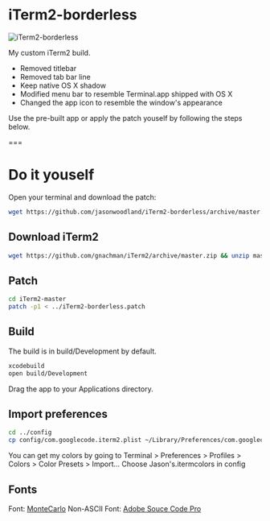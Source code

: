 # iTerm2-borderless

![iTerm2-borderless](https://github.com/jasonwoodland/iTerm2-borderless/blob/master/preview.png?raw=true)

My custom iTerm2 build.

* Removed titlebar
* Removed tab bar line
* Keep native OS X shadow
* Modified menu bar to resemble Terminal.app shipped with OS X
* Changed the app icon to resemble the window's appearance

Use the pre-built app or apply the patch youself by following the steps below.

===

# Do it youself

Open your terminal and download the patch:

```bash
wget https://github.com/jasonwoodland/iTerm2-borderless/archive/master.zip && cd iTerm2-borderless
```

## Download iTerm2

```bash
wget https://github.com/gnachman/iTerm2/archive/master.zip && unzip master.zip
```

## Patch

```bash
cd iTerm2-master
patch -p1 < ../iTerm2-borderless.patch
```

## Build

The build is in build/Development by default.

```bash
xcodebuild
open build/Development
```

Drag the app to your Applications directory.

## Import preferences

```bash
cd ../config
cp config/com.googlecode.iterm2.plist ~/Library/Preferences/com.googlecode.iterm2.plist
```

You can get my colors by going to Terminal > Preferences > Profiles > Colors > Color Presets > Import...
Choose Jason's.itermcolors in config

## Fonts

Font: [MonteCarlo](http://www.bok.net/MonteCarlo/)
Non-ASCII Font: [Adobe Souce Code Pro](https://github.com/adobe-fonts/source-code-pro)
